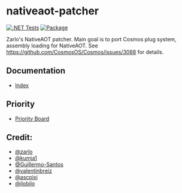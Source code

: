 # nativeaot-patcher
[![.NET Tests](https://github.com/valentinbreiz/nativeaot-patcher/actions/workflows/dotnet.yml/badge.svg?branch=main&event=push)](https://github.com/valentinbreiz/nativeaot-patcher/actions/workflows/dotnet.yml)
[![Package](https://github.com/valentinbreiz/nativeaot-patcher/actions/workflows/package.yml/badge.svg)](https://github.com/valentinbreiz/nativeaot-patcher/actions/workflows/package.yml)

 Zarlo's NativeAOT patcher. Main goal is to port Cosmos plug system, assembly loading for NativeAOT. See https://github.com/CosmosOS/Cosmos/issues/3088 for details.

 ## Documentation
 - [Index](https://github.com/valentinbreiz/nativeaot-patcher/blob/main/docs/index.md)

## Priority
- [Priority Board](https://github.com/users/valentinbreiz/projects/2/views/2) 
   
 ## Credit:
 - [@zarlo](https://github.com/zarlo)
 - [@kumja1](https://github.com/kumja1)
 - [@Guillermo-Santos](https://github.com/Guillermo-Santos)
 - [@valentinbreiz](https://github.com/valentinbreiz)
 - [@ascpixi](https://github.com/ascpixi)
 - [@ilobilo](https://github.com/ilobilo)
